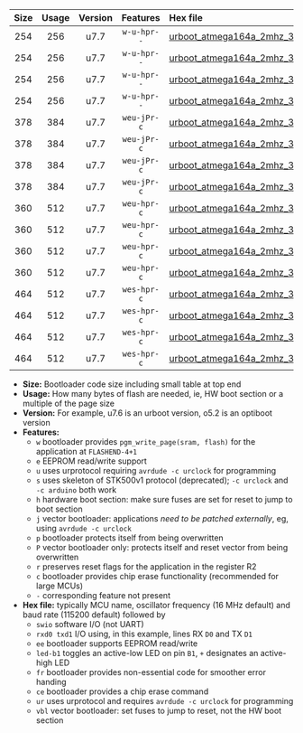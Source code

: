 |Size|Usage|Version|Features|Hex file|
|:-:|:-:|:-:|:-:|:--|
|254|256|u7.7|`w-u-hpr--`|[urboot_atmega164a_2mhz_38400bps_swio_rxd0_txd1_led+b0_ur.hex](https://raw.githubusercontent.com/stefanrueger/urboot.hex/main/cores/mightycore/atmega164a/fcpu_2mhz/38400_bps/urboot_atmega164a_2mhz_38400bps_swio_rxd0_txd1_led+b0_ur.hex)|
|254|256|u7.7|`w-u-hpr--`|[urboot_atmega164a_2mhz_38400bps_swio_rxd0_txd1_led+b7_ur.hex](https://raw.githubusercontent.com/stefanrueger/urboot.hex/main/cores/mightycore/atmega164a/fcpu_2mhz/38400_bps/urboot_atmega164a_2mhz_38400bps_swio_rxd0_txd1_led+b7_ur.hex)|
|254|256|u7.7|`w-u-hpr--`|[urboot_atmega164a_2mhz_38400bps_swio_rxd2_txd3_led+b0_ur.hex](https://raw.githubusercontent.com/stefanrueger/urboot.hex/main/cores/mightycore/atmega164a/fcpu_2mhz/38400_bps/urboot_atmega164a_2mhz_38400bps_swio_rxd2_txd3_led+b0_ur.hex)|
|254|256|u7.7|`w-u-hpr--`|[urboot_atmega164a_2mhz_38400bps_swio_rxd2_txd3_led+b7_ur.hex](https://raw.githubusercontent.com/stefanrueger/urboot.hex/main/cores/mightycore/atmega164a/fcpu_2mhz/38400_bps/urboot_atmega164a_2mhz_38400bps_swio_rxd2_txd3_led+b7_ur.hex)|
|378|384|u7.7|`weu-jPr-c`|[urboot_atmega164a_2mhz_38400bps_swio_rxd0_txd1_ee_led+b0_fr_ce_ur_vbl.hex](https://raw.githubusercontent.com/stefanrueger/urboot.hex/main/cores/mightycore/atmega164a/fcpu_2mhz/38400_bps/urboot_atmega164a_2mhz_38400bps_swio_rxd0_txd1_ee_led+b0_fr_ce_ur_vbl.hex)|
|378|384|u7.7|`weu-jPr-c`|[urboot_atmega164a_2mhz_38400bps_swio_rxd0_txd1_ee_led+b7_fr_ce_ur_vbl.hex](https://raw.githubusercontent.com/stefanrueger/urboot.hex/main/cores/mightycore/atmega164a/fcpu_2mhz/38400_bps/urboot_atmega164a_2mhz_38400bps_swio_rxd0_txd1_ee_led+b7_fr_ce_ur_vbl.hex)|
|378|384|u7.7|`weu-jPr-c`|[urboot_atmega164a_2mhz_38400bps_swio_rxd2_txd3_ee_led+b0_fr_ce_ur_vbl.hex](https://raw.githubusercontent.com/stefanrueger/urboot.hex/main/cores/mightycore/atmega164a/fcpu_2mhz/38400_bps/urboot_atmega164a_2mhz_38400bps_swio_rxd2_txd3_ee_led+b0_fr_ce_ur_vbl.hex)|
|378|384|u7.7|`weu-jPr-c`|[urboot_atmega164a_2mhz_38400bps_swio_rxd2_txd3_ee_led+b7_fr_ce_ur_vbl.hex](https://raw.githubusercontent.com/stefanrueger/urboot.hex/main/cores/mightycore/atmega164a/fcpu_2mhz/38400_bps/urboot_atmega164a_2mhz_38400bps_swio_rxd2_txd3_ee_led+b7_fr_ce_ur_vbl.hex)|
|360|512|u7.7|`weu-hpr-c`|[urboot_atmega164a_2mhz_38400bps_swio_rxd0_txd1_ee_led+b0_fr_ce_ur.hex](https://raw.githubusercontent.com/stefanrueger/urboot.hex/main/cores/mightycore/atmega164a/fcpu_2mhz/38400_bps/urboot_atmega164a_2mhz_38400bps_swio_rxd0_txd1_ee_led+b0_fr_ce_ur.hex)|
|360|512|u7.7|`weu-hpr-c`|[urboot_atmega164a_2mhz_38400bps_swio_rxd0_txd1_ee_led+b7_fr_ce_ur.hex](https://raw.githubusercontent.com/stefanrueger/urboot.hex/main/cores/mightycore/atmega164a/fcpu_2mhz/38400_bps/urboot_atmega164a_2mhz_38400bps_swio_rxd0_txd1_ee_led+b7_fr_ce_ur.hex)|
|360|512|u7.7|`weu-hpr-c`|[urboot_atmega164a_2mhz_38400bps_swio_rxd2_txd3_ee_led+b0_fr_ce_ur.hex](https://raw.githubusercontent.com/stefanrueger/urboot.hex/main/cores/mightycore/atmega164a/fcpu_2mhz/38400_bps/urboot_atmega164a_2mhz_38400bps_swio_rxd2_txd3_ee_led+b0_fr_ce_ur.hex)|
|360|512|u7.7|`weu-hpr-c`|[urboot_atmega164a_2mhz_38400bps_swio_rxd2_txd3_ee_led+b7_fr_ce_ur.hex](https://raw.githubusercontent.com/stefanrueger/urboot.hex/main/cores/mightycore/atmega164a/fcpu_2mhz/38400_bps/urboot_atmega164a_2mhz_38400bps_swio_rxd2_txd3_ee_led+b7_fr_ce_ur.hex)|
|464|512|u7.7|`wes-hpr-c`|[urboot_atmega164a_2mhz_38400bps_swio_rxd0_txd1_ee_led+b0_fr_ce.hex](https://raw.githubusercontent.com/stefanrueger/urboot.hex/main/cores/mightycore/atmega164a/fcpu_2mhz/38400_bps/urboot_atmega164a_2mhz_38400bps_swio_rxd0_txd1_ee_led+b0_fr_ce.hex)|
|464|512|u7.7|`wes-hpr-c`|[urboot_atmega164a_2mhz_38400bps_swio_rxd0_txd1_ee_led+b7_fr_ce.hex](https://raw.githubusercontent.com/stefanrueger/urboot.hex/main/cores/mightycore/atmega164a/fcpu_2mhz/38400_bps/urboot_atmega164a_2mhz_38400bps_swio_rxd0_txd1_ee_led+b7_fr_ce.hex)|
|464|512|u7.7|`wes-hpr-c`|[urboot_atmega164a_2mhz_38400bps_swio_rxd2_txd3_ee_led+b0_fr_ce.hex](https://raw.githubusercontent.com/stefanrueger/urboot.hex/main/cores/mightycore/atmega164a/fcpu_2mhz/38400_bps/urboot_atmega164a_2mhz_38400bps_swio_rxd2_txd3_ee_led+b0_fr_ce.hex)|
|464|512|u7.7|`wes-hpr-c`|[urboot_atmega164a_2mhz_38400bps_swio_rxd2_txd3_ee_led+b7_fr_ce.hex](https://raw.githubusercontent.com/stefanrueger/urboot.hex/main/cores/mightycore/atmega164a/fcpu_2mhz/38400_bps/urboot_atmega164a_2mhz_38400bps_swio_rxd2_txd3_ee_led+b7_fr_ce.hex)|

- **Size:** Bootloader code size including small table at top end
- **Usage:** How many bytes of flash are needed, ie, HW boot section or a multiple of the page size
- **Version:** For example, u7.6 is an urboot version, o5.2 is an optiboot version
- **Features:**
  + `w` bootloader provides `pgm_write_page(sram, flash)` for the application at `FLASHEND-4+1`
  + `e` EEPROM read/write support
  + `u` uses urprotocol requiring `avrdude -c urclock` for programming
  + `s` uses skeleton of STK500v1 protocol (deprecated); `-c urclock` and `-c arduino` both work
  + `h` hardware boot section: make sure fuses are set for reset to jump to boot section
  + `j` vector bootloader: applications *need to be patched externally*, eg, using `avrdude -c urclock`
  + `p` bootloader protects itself from being overwritten
  + `P` vector bootloader only: protects itself and reset vector from being overwritten
  + `r` preserves reset flags for the application in the register R2
  + `c` bootloader provides chip erase functionality (recommended for large MCUs)
  + `-` corresponding feature not present
- **Hex file:** typically MCU name, oscillator frequency (16 MHz default) and baud rate (115200 default) followed by
  + `swio` software I/O (not UART)
  + `rxd0 txd1` I/O using, in this example, lines RX `D0` and TX `D1`
  + `ee` bootloader supports EEPROM read/write
  + `led-b1` toggles an active-low LED on pin `B1`, `+` designates an active-high LED
  + `fr` bootloader provides non-essential code for smoother error handing
  + `ce` bootloader provides a chip erase command
  + `ur` uses urprotocol and requires `avrdude -c urclock` for programming
  + `vbl` vector bootloader: set fuses to jump to reset, not the HW boot section

